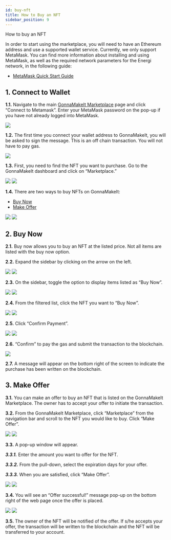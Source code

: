 ```yaml
---
id: buy-nft
title: How to Buy an NFT
sidebar_position: 9
---
```


How to buy an NFT

In order to start using the marketplace, you will need to have an Ethereum address and use a supported wallet service. Currently, we only support MetaMask. You can find more information about installing and using MetaMask, as well as the required network parameters for the Energi network, in the following guide:

- [MetaMask Quick Start Guide](../guides/guide-metamask)

## 1. Connect to Wallet

**1.1.** Navigate to the main [GonnaMakeIt Marketplace](https://test.gonnamakeit.com) page and click “Connect to Metamask”. Enter your MetaMask password on the pop-up if you have not already logged into MetaMask.

![](../assets/images/connect-to-metamask-dark.png)


**1.2.** The first time you connect your wallet address to GonnaMakeIt, you will be asked to sign the message. This is an off chain transaction. You will not have to pay gas.

![](../assets/images/buy-nft-sign-light.png)

**1.3.** First, you need to find the NFT you want to purchase. Go to the GonnaMakeIt dashboard and click on “Marketplace.”

![](../assets/images/buy-nft-marketplace-light.png#gh-light-mode-only)
![](../assets/images/buy-nft-marketplace-dark.png#gh-dark-mode-only)

**1.4.** There are two ways to buy NFTs on GonnaMakeIt:

- [Buy Now](#2-buy-now)
- [Make Offer](#3-make-offer)

![](../assets/images/buy-nft-options-light.png#gh-light-mode-only)
![](../assets/images/buy-nft-options-dark.png#gh-dark-mode-only)

## 2. Buy Now

**2.1.** Buy now allows you to buy an NFT at the listed price. Not all items are listed with the buy now option. 

**2.2.** Expand the sidebar by clicking on the arrow on the left.

![](../assets/images/buy-nft-expand-search-light.png#gh-light-mode-only)
![](../assets/images/buy-nft-expand-search-dark.png#gh-dark-mode-only)

**2.3.** On the sidebar, toggle the option to display items listed as “Buy Now”.

![](../assets/images/buy-nft-toggle-buy-now-light.png#gh-light-mode-only)
![](../assets/images/buy-nft-toggle-buy-now-dark.png#gh-dark-mode-only)


**2.4.** From the filtered list, click the NFT you want to “Buy Now”.

![](../assets/images/buy-nft-buy-now-light.png#gh-light-mode-only)
![](../assets/images/buy-nft-buy-now-dark.png#gh-dark-mode-only)


**2.5.** Click “Confirm Payment”.

![](../assets/images/buy-nft-buy-now-confirm-payment-light.png#gh-light-mode-only)
![](../assets/images/buy-nft-buy-now-confirm-payment-dark.png#gh-dark-mode-only)

**2.6.** “Confirm” to pay the gas and submit the transaction to the blockchain.

![](../assets/images/buy-nft-buy-now-metamask-confirm-light.png)


**2.7.** A message will appear on the bottom right of the screen to indicate the purchase has been written on the blockchain.



## 3. Make Offer

**3.1.** You can make an offer to buy an NFT that is listed on the GonnaMakeIt Marketplace. The owner has to accept your offer to initiate the transaction.

**3.2.** From the GonnaMakeIt Marketplace, click “Marketplace” from the navigation bar and scroll to the NFT you would like to buy. Click “Make Offer”.

![](../assets/images/buy-nft-make-offer-light.png#gh-light-mode-only)
![](../assets/images/buy-nft-make-offer-dark.png#gh-dark-mode-only)

**3.3.** A pop-up window will appear.

_**3.3.1.**_ Enter the amount you want to offer for the NFT.

_**3.3.2.**_ From the pull-down, select the expiration days for your offer.

_**3.3.3.**_ When you are satisfied, click “Make Offer”.

![](../assets/images/buy-nft-make-offer-enter-data-light.png#gh-light-mode-only)
![](../assets/images/buy-nft-make-offer-enter-data-dark.png#gh-dark-mode-only)

**3.4.** You will see an “Offer successful!” message pop-up on the bottom right of the web page once the offer is placed.

![](../assets/images/buy-nft-make-offer-successful-light.png#gh-light-mode-only)
![](../assets/images/buy-nft-make-offer-successful-dark.png#gh-dark-mode-only)

**3.5.** The owner of the NFT will be notified of the offer. If s/he accepts your offer, the transaction will be written to the blockchain and the NFT will be transferred to your account.

